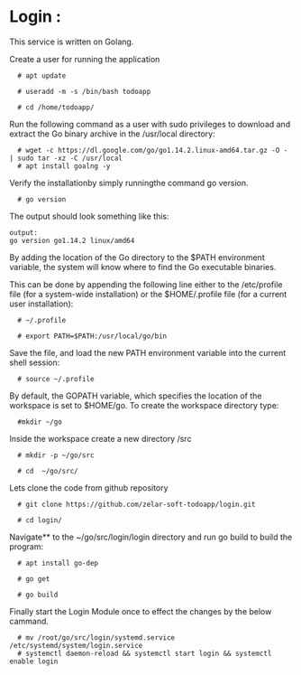 # Login :

This service is written on Golang.

Create a user for running the application

```
  # apt update

  # useradd -m -s /bin/bash todoapp

  # cd /home/todoapp/
```

Run the following command as a user with sudo privileges to download and extract the Go binary archive in the /usr/local directory:

```
  # wget -c https://dl.google.com/go/go1.14.2.linux-amd64.tar.gz -O - | sudo tar -xz -C /usr/local
  # apt install goalng -y
```

Verify the installationby simply runningthe command go version.

```
  # go version 
```

The output should look something like this:

```
output:
go version go1.14.2 linux/amd64

```
By adding the location of the Go directory to the $PATH environment variable, the system will know where to find the Go executable binaries.

This can be done by appending the following line either to the /etc/profile file (for a system-wide installation) or the $HOME/.profile file (for a current user installation):

```
  # ~/.profile

  # export PATH=$PATH:/usr/local/go/bin
```

Save the file, and load the new PATH environment variable into the current shell session:

```
  # source ~/.profile
```

By default, the GOPATH variable, which specifies the location of the workspace is set to $HOME/go. To create the workspace directory type:

```
  #mkdir ~/go
```

Inside the workspace create a new directory /src

```
  # mkdir -p ~/go/src

  # cd  ~/go/src/
```

Lets clone the code from github repository 

```
  # git clone https://github.com/zelar-soft-todoapp/login.git

  # cd login/
```
Navigate** to the ~/go/src/login/login directory and run go build to build the program:

```
  # apt install go-dep

  # go get

  # go build
```

Finally start the Login Module once to effect the changes by the below cammand.

```
  # mv /root/go/src/login/systemd.service /etc/systemd/system/login.service 
  # systemctl daemon-reload && systemctl start login && systemctl enable login 
```
